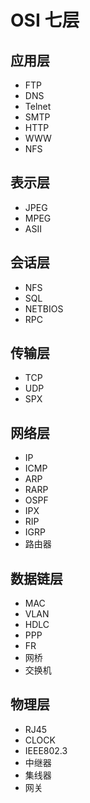 # OSI 七层

## 应用层
- FTP
- DNS
- Telnet
- SMTP
- HTTP
- WWW
- NFS

## 表示层
- JPEG
- MPEG
- ASII

## 会话层
- NFS
- SQL
- NETBIOS
- RPC

## 传输层
- TCP
- UDP
- SPX

## 网络层
- IP
- ICMP
- ARP
- RARP
- OSPF
- IPX
- RIP
- IGRP
- 路由器

## 数据链层
- MAC
- VLAN
- HDLC
- PPP
- FR
- 网桥
- 交换机

## 物理层
- RJ45
- CLOCK
- IEEE802.3
- 中继器
- 集线器
- 网关
